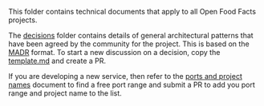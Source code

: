This folder contains technical documents that apply to all Open Food Facts projects.

The [decisions](decisions) folder contains details of general architectural patterns that have been agreed by the community for the project. This is based on the [MADR](https://adr.github.io/madr/) format. To start a new discussion on a decision, copy the [template.md](decisions/template.md) and create a PR.

If you are developing a new service, then refer to the [ports and project names](ports-and-project-names.md) document to find a free port range and submit a PR to add you port range and project name to the list.
